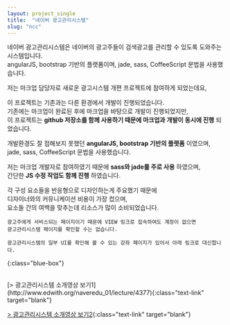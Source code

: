 ```yaml
---
layout: project_single
title:  "네이버 광고관리시스템"
slug: "ncc"
---
```

네이버 광고관리시스템은 네이버의 광고주들이 검색광고를 관리할 수 있도록 도와주는 시스템입니다.<br>
angularJS, bootstrap 기반의 플랫폼이며, jade, sass, CoffeeScript 문법을 사용했습니다.<br>

저는 마크업 담당자로 새로운 광고시스템 개편 프로젝트에 참여하게 되었는데요,

이 프로젝트는 기존과는 다른 환경에서 개발이 진행되었습니다.<br>
기존에는 마크업이 완료된 후에 마크업을 바탕으로 개발이 진행되었지만,<br>
이 프로젝트는 **github 저장소를 함께 사용하기 때문에 마크업과 개발이 동시에 진행** 되었습니다.

개발환경도 잘 접해보지 못했던 **angularJS, bootstrap 기반의 플랫폼** 이였으며,<br>
jade, sass, CoffeeScript 문법을 사용했습니다.

저는 마크업 개발자로 참여하였기 때문에 **sass와 jade를 주로 사용** 하였으며,<br>
간단한 **JS 수정 작업도 함께 진행** 하였습니다.

각 구성 요소들을 반응형으로 디자인하는게 주요했기 때문에<br>
디자이너와의 커뮤니케이션 비용이 가장 컸으며,<br>
요소들 간의 여백을 맞추는데 리소스가 많이 소비되었습니다.

```
광고주에게 서비스되는 페이지이기 때문에 VIEW 링크로 접속하여도 계정이 없으면
광고관리시스템 페이지를 확인할 수는 없습니다.

광고관리시스템의 일부 UI를 확인해 볼 수 있는 강좌 페이지가 있어서 아래 링크로 대신합니다.
```
{:class="blue-box"}

<br>
[> 광고관리시스템 소개영상 보기1](http://www.edwith.org/naveredu_01/lecture/4377){:class="text-link" target="blank"}

[> 광고관리시스템 소개영상 보기2](http://www.edwith.org/naveredu_01/lecture/4379){:class="text-link" target="blank"}